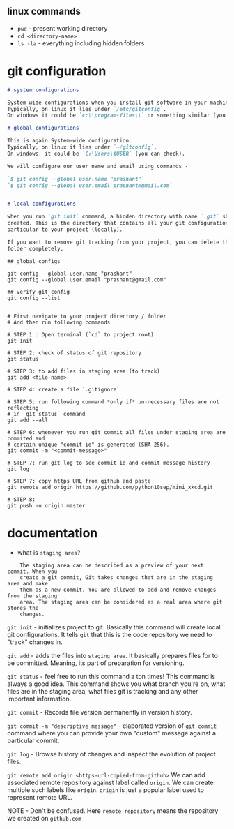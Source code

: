 ## linux commands

- `pwd` - present working directory
- `cd <directory-name>` 
- `ls -la` - everything including hidden folders

# git configuration

```markdown
# system configurations

System-wide configurations when you install git software in your machine.
Typically, on linux it lies under `/etc/gitconfig`.
On windows it could be `c:\\program-files\\` or something similar (you can check).

# global configurations

This is again System-wide configuration.
Typically, on linux it lies under `~/gitconfig`.
On windows, it could be `C:\Users\$USER` (you can check).

We will configure our user name and email using commands -

`$ git config --global user.name "prashant"`
`$ git config --global user.email prashant@gmail.com`


# local configurations

when you run `git init` command, a hidden directory with name `.git` should be 
created. This is the directory that contains all your git configurations 
particular to your project (locally).

If you want to remove git tracking from your project, you can delete this `.git`
folder completely.
```

```shell
## global configs

git config --global user.name "prashant"
git config --global user.email "prashant@gmail.com"

## verify git config
git config --list
```

```shell

# First navigate to your project directory / folder
# And then run following commands

# STEP 1 : Open terminal (`cd` to project root)
git init

# STEP 2: check of status of git repository
git status

# STEP 3: to add files in staging area (to track)
git add <file-name>

# STEP 4: create a file `.gitignore`

# STEP 5: run following command *only if* un-necessary files are not reflecting
# in `git status` command
git add --all

# STEP 6: whenever you run git commit all files under staging area are commited and
# certain unique "commit-id" is generated (SHA-256).
git commit -m "<commit-message>"

# STEP 7: run git log to see commit id and commit message history
git log

# STEP 7: copy https URL from github and paste 
git remote add origin https://github.com/python10sep/mini_xkcd.git

# STEP 8:
git push -u origin master
```


# documentation

- what is `staging area`?
```
    The staging area can be described as a preview of your next commit. When you
    create a git commit, Git takes changes that are in the staging area and make
    them as a new commit. You are allowed to add and remove changes from the staging
    area. The staging area can be considered as a real area where git stores the
    changes.
```

`git init` - initializes project to git. Basically this command will create 
local git configurations. It tells `git` that this is the code repository we need
to "track" changes in.

`git add` - adds the files into `staging area`. It basically prepares files for
to be committed. Meaning, its part of preparation for 
versioning.

`git status` - feel free to run this command a ton times! 
This command is always a good idea. This command shows you what branch you're on, 
what files are in the staging area, what files git is tracking and any other 
important information.

`git commit` - Records file version permanently in version history.

`git commit -m "descriptive message"` - elaborated version of `git commit` 
command where you can provide your own "custom" message against
a particular commit.

`git log` - Browse history of changes and inspect the evolution of project files.

`git remote add origin <https-url-copied-from-github>`
We can add associated remote repository against label called `origin`.
We can create multiple such labels like `origin`.
`origin` is just a popular label used to represent remote URL.

NOTE -
Don't be confused.
Here `remote repository` means the repository we created on `github.com`

